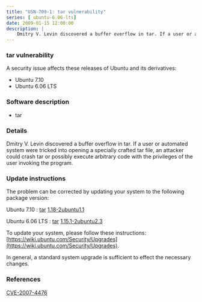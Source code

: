 ```yaml
---
title: "USN-709-1: tar vulnerability"
series: [ ubuntu-6.06-lts]
date: 2009-01-15 12:00:00
description: |
    Dmitry V. Levin discovered a buffer overflow in tar. If a user or automated system were tricked into opening a specially crafted tar file, an attacker could crash tar or possibly execute arbitrary code with the privileges of the user invoking the program. 
--- 
```

 
 


### tar vulnerability

A security issue affects these releases of Ubuntu and its derivatives:

* Ubuntu 7.10
* Ubuntu 6.06 LTS

### Software description

* tar 

### Details

Dmitry V. Levin discovered a buffer overflow in tar. If a user or automated system were tricked into opening a specially crafted tar file, an attacker could crash tar or possibly execute arbitrary code with the privileges of the user invoking the program. 

### Update instructions

The problem can be corrected by updating your system to the following package version:

Ubuntu 7.10
 : [tar](https://launchpad.net/ubuntu/+source/tar) <span> [1.18-2ubuntu1.1](https://launchpad.net/ubuntu/+source/tar/1.18-2ubuntu1.1) </span> 

Ubuntu 6.06 LTS
 : [tar](https://launchpad.net/ubuntu/+source/tar) <span> [1.15.1-2ubuntu2.3](https://launchpad.net/ubuntu/+source/tar/1.15.1-2ubuntu2.3) </span> 

To update your system, please follow these instructions: [https://wiki.ubuntu.com/Security/Upgrades](https://wiki.ubuntu.com/Security/Upgrades).

In general, a standard system upgrade is sufficient to effect the necessary changes. 

### References

 
 [CVE-2007-4476](http://people.ubuntu.com/~ubuntu-security/cve/CVE-2007-4476)
 

